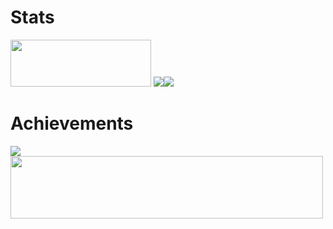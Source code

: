 <h1>Stats</h1>
<img height="75px" width="225px" src="https://komarev.com/ghpvc/?username=dacoder101&label=Views&color=green&style=for-the-badge">
<img src="https://github-readme-stats.vercel.app/api?username=dacoder101&show_icons=true&theme=merko"><img src="https://github-readme-stats.vercel.app/api/top-langs/?username=dacoder101">
<h1>Achievements</h1>
<img src="https://user-images.githubusercontent.com/107454678/220548624-031f674f-1698-4022-8837-f33c2b1f572b.png">
<a href="https://dacoder101.github.io/rickin" target="_blank"><img height="100px" width="500px"src="https://media.tenor.com/yheo1GGu3FwAAAAC/rick-roll-rick-ashley.gif"></a>
